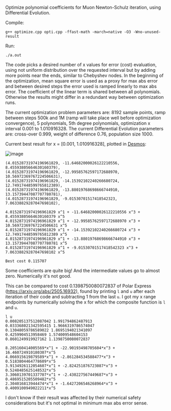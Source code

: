 Optimize polynomial coefficients for Muon Newton-Schulz iteration, using Differential Evolution.

Compile:

```shell
g++ optimize.cpp opti.cpp -ffast-math -march=native -O3 -Wno-unused-result
```

Run:

```shell
./a.out
```

The code picks a desired number of x values for error (cost) evaluation, using not uniform distribution over the requested interval but by adding more points near the ends, similar to Chebyshev nodes. In the beginning of the optimization, mean square error is used as a proxy for max abs error and between desired steps the error used is ramped linearly to max abs error. The coefficient of the linear term is shared between all polynomials. Otherwise the results might differ in a redundant way between optimization runs.

The current optimization problem parameters are: 8192 sample points, ramp between steps 500k and 1M (ramp will take place well before optimization convergence), 5 polynomials, 5th degree polynomials, optimization x interval 0.001 to 1.010916328. The current Differential Evolution parameters are: cross-over 0.999, weight of difference 0.76, population size 1000.

Current best result for x = [0.001, 1.010916328], plotted in [Desmos](https://www.desmos.com/calculator):

![image](https://github.com/user-attachments/assets/0806a8c9-04e8-42a1-ac64-88910a0bc7b5)

```
(4.01528731974196961829, -11.64682000026122210556, 8.45593805664630160379),
(4.01528731974196961829, -12.99585762597172688970, 10.56972369767224506631),
(4.01528731974196961829, -14.15392102240266680724, 12.74917448599765812389),
(4.01528731974196961829, -13.88019768698666744910, 13.15739447087707780781),
(4.01528731974196961829, -9.01530701517418542323, 7.06338829287047698102),

4.01528731974196961829 x^1 + -11.64682000026122210556 x^3 + 8.45593805664630160379 x^5
4.01528731974196961829 x^1 + -12.99585762597172688970 x^3 + 10.56972369767224506631 x^5
4.01528731974196961829 x^1 + -14.15392102240266680724 x^3 + 12.74917448599765812389 x^5
4.01528731974196961829 x^1 + -13.88019768698666744910 x^3 + 13.15739447087707780781 x^5
4.01528731974196961829 x^1 + -9.01530701517418542323 x^3 + 7.06338829287047698102 x^5

Best cost 0.115707
```

Some coefficients are quite big! And the intermediate values go to almost zero. Numerically it's not good.

This can be compared to cost 0.1398750080072837 of Polar Express (https://arxiv.org/abs/2505.16932), found by printing `l` and `u` after each iteration of their code and subtracting 1 from the last `u`. I got my x range endpoints by numerically solving the x for which the composite function is `l` and `u`.

```
l u
0.008205137512087042 1.991794862487913
0.033368021342595415 1.9666319786574047
0.13048059786589022 1.8695194021341097
0.4259904513958469 1.574009548604153
0.8601249919927162 1.1398750080072837

8.205160414005569*x^1 + -22.90193498705604*x^3 + 16.460724910180307*x^5
4.066915619879589*x^1 + -2.861284534588477*x^3 + 0.5183804464778609*x^5
3.9134926112054607*x^1 + -2.824251876723087*x^3 + 0.5248485625148532*x^5
3.3060139701337707*x^1 + -2.430227567449687*x^3 + 0.4869515205509482*x^5
2.304016813944474*x^1 + -1.6427206546268964*x^3 + 0.4009100949022211*x^5
```

I don't know if their result was affected by their numerical safety considerations but it's not optimal in minimum max abs error sense.

